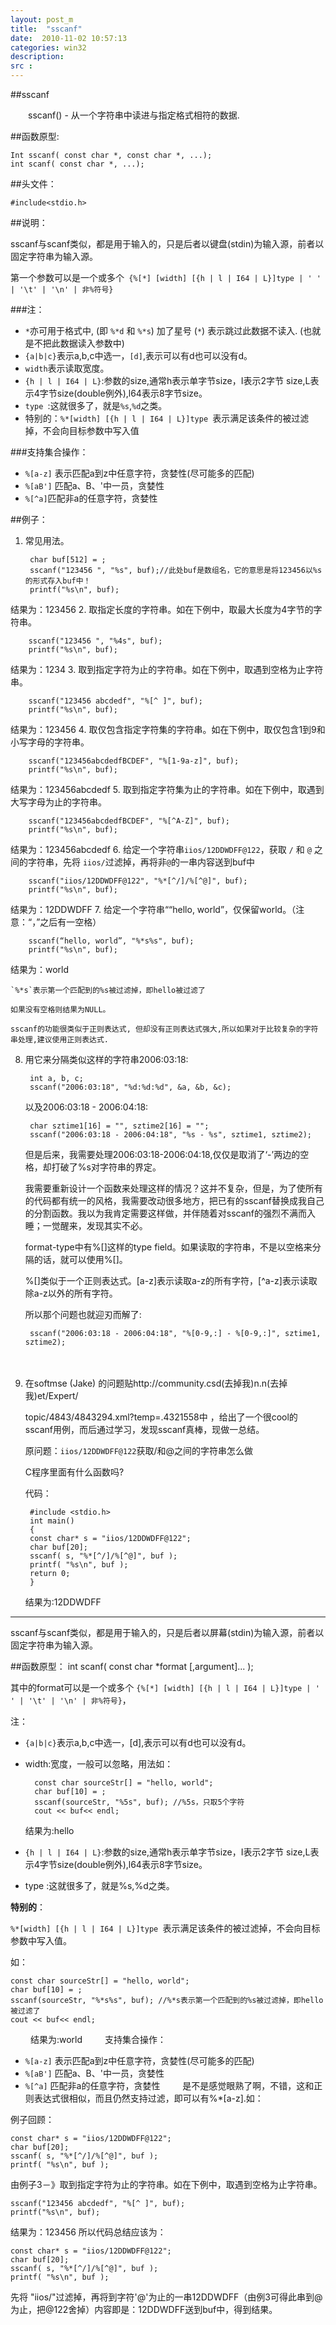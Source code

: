 ```yaml
---
layout: post_m
title:  "sscanf"
date:  2010-11-02 10:57:13
categories: win32
description:  
src :  
---
```



##sscanf

　　sscanf() - 从一个字符串中读进与指定格式相符的数据.

##函数原型:

	Int sscanf( const char *, const char *, ...);
	int scanf( const char *, ...);


##头文件：

	#include<stdio.h>

##说明：

sscanf与scanf类似，都是用于输入的，只是后者以键盘(stdin)为输入源，前者以固定字符串为输入源。

第一个参数可以是一个或多个` {%[*] [width] [{h | l | I64 | L}]type | ' ' | '\t' | '\n' | 非%符号}`

###注：

- `*`亦可用于格式中, (即 `%*d` 和 `%*s`) 加了星号 (`*`) 表示跳过此数据不读入. (也就是不把此数据读入参数中)
- `{a|b|c}`表示a,b,c中选一，`[d]`,表示可以有d也可以没有d。
- `width`表示读取宽度。
- `{h | l | I64 | L}`:参数的size,通常h表示单字节size，I表示2字节 size,L表示4字节size(double例外),l64表示8字节size。
- `type `:这就很多了，就是`%s`,`%d`之类。
- 特别的：`%*[width] [{h | l | I64 | L}]type `表示满足该条件的被过滤掉，不会向目标参数中写入值

###支持集合操作：

- `%[a-z]` 表示匹配a到z中任意字符，贪婪性(尽可能多的匹配)
- `%[aB']` 匹配a、B、'中一员，贪婪性
- `%[^a]`匹配非a的任意字符，贪婪性

##例子：

1. 常见用法。

		char buf[512] = ;
		sscanf("123456 ", "%s", buf);//此处buf是数组名，它的意思是将123456以%s的形式存入buf中！
		printf("%s\n", buf);
结果为：123456
2. 取指定长度的字符串。如在下例中，取最大长度为4字节的字符串。

		sscanf("123456 ", "%4s", buf);
		printf("%s\n", buf);
结果为：1234
3. 取到指定字符为止的字符串。如在下例中，取遇到空格为止字符串。

		sscanf("123456 abcdedf", "%[^ ]", buf);
		printf("%s\n", buf);
结果为：123456
4. 取仅包含指定字符集的字符串。如在下例中，取仅包含1到9和小写字母的字符串。

		sscanf("123456abcdedfBCDEF", "%[1-9a-z]", buf);
		printf("%s\n", buf);
结果为：123456abcdedf
5. 取到指定字符集为止的字符串。如在下例中，取遇到大写字母为止的字符串。

		sscanf("123456abcdedfBCDEF", "%[^A-Z]", buf);
		printf("%s\n", buf);
结果为：123456abcdedf
6. 给定一个字符串`iios/12DDWDFF@122`，获取 `/` 和 `@` 之间的字符串，先将 `iios/`过滤掉，再将非`@`的一串内容送到buf中

		sscanf("iios/12DDWDFF@122", "%*[^/]/%[^@]", buf);
		printf("%s\n", buf);
结果为：12DDWDFF
7. 给定一个字符串““hello, world”，仅保留world。（注意：“，”之后有一空格）

		sscanf(“hello, world”, "%*s%s", buf);
		printf("%s\n", buf);
结果为：world
	
	`%*s`表示第一个匹配到的%s被过滤掉，即hello被过滤了

	如果没有空格则结果为NULL。

	sscanf的功能很类似于正则表达式, 但却没有正则表达式强大,所以如果对于比较复杂的字符串处理,建议使用正则表达式.

8. 用它来分隔类似这样的字符串2006:03:18:

		int a, b, c;
		sscanf("2006:03:18", "%d:%d:%d", &a, &b, &c);

	以及2006:03:18 - 2006:04:18:

		char sztime1[16] = "", sztime2[16] = "";
		sscanf("2006:03:18 - 2006:04:18", "%s - %s", sztime1, sztime2);

	但是后来，我需要处理2006:03:18-2006:04:18,仅仅是取消了‘-’两边的空格，却打破了%s对字符串的界定。

	我需要重新设计一个函数来处理这样的情况？这并不复杂，但是，为了使所有的代码都有统一的风格，我需要改动很多地方，把已有的sscanf替换成我自己的分割函数。我以为我肯定需要这样做，并伴随着对sscanf的强烈不满而入睡；一觉醒来，发现其实不必。

	format-type中有%[]这样的type field。如果读取的字符串，不是以空格来分隔的话，就可以使用%[]。

	%[]类似于一个正则表达式。[a-z]表示读取a-z的所有字符，[^a-z]表示读取除a-z以外的所有字符。

	所以那个问题也就迎刃而解了:

		sscanf("2006:03:18 - 2006:04:18", "%[0-9,:] - %[0-9,:]", sztime1, sztime2);
　　

9. 在softmse (Jake) 的问题贴http://community.csd(去掉我)n.n(去掉我)et/Expert/

	topic/4843/4843294.xml?temp=.4321558中 ，给出了一个很cool的sscanf用例，而后通过学习，发现sscanf真棒，现做一总结。

	原问题：`iios/12DDWDFF@122`获取/和@之间的字符串怎么做

	C程序里面有什么函数吗?

	代码：

		#include <stdio.h>
		int main()
		{
		const char* s = "iios/12DDWDFF@122";
		char buf[20];
		sscanf( s, "%*[^/]/%[^@]", buf );
		printf( "%s\n", buf );
		return 0;
		}

	结果为:12DDWDFF

-----

sscanf与scanf类似，都是用于输入的，只是后者以屏幕(stdin)为输入源，前者以固定字符串为输入源。

##函数原型：
	int scanf( const char *format [,argument]... );

其中的format可以是一个或多个 `{%[*] [width] [{h | l | I64 | L}]type | ' ' | '\t' | '\n' | 非%符号}`，

注：

- `{a|b|c}`表示a,b,c中选一，[d],表示可以有d也可以没有d。
- width:宽度，一般可以忽略，用法如：
	
		const char sourceStr[] = "hello, world";
		char buf[10] = ;
		sscanf(sourceStr, "%5s", buf); //%5s，只取5个字符
		cout << buf<< endl;
	
	结果为:hello
- `{h | l | I64 | L}`:参数的size,通常h表示单字节size，I表示2字节 size,L表示4字节size(double例外),l64表示8字节size。
- type :这就很多了，就是%s,%d之类。

**特别的**：

`%*[width] [{h | l | I64 | L}]type `表示满足该条件的被过滤掉，不会向目标参数中写入值。

如：

	const char sourceStr[] = "hello, world";
	char buf[10] = ;
	sscanf(sourceStr, "%*s%s", buf); //%*s表示第一个匹配到的%s被过滤掉，即hello被过滤了
	cout << buf<< endl;
　　
结果为:world
　　
支持集合操作：
　　
- `%[a-z]` 表示匹配a到z中任意字符，贪婪性(尽可能多的匹配)
- `%[aB']` 匹配a、B、'中一员，贪婪性
- `%[^a]` 匹配非a的任意字符，贪婪性
　　
是不是感觉眼熟了啊，不错，这和正则表达式很相似，而且仍然支持过滤，即可以有%*[a-z].如：

例子回顾：

	const char* s = "iios/12DDWDFF@122";
	char buf[20];
	sscanf( s, "%*[^/]/%[^@]", buf );
	printf( "%s\n", buf );
	
由例子3－》取到指定字符为止的字符串。如在下例中，取遇到空格为止字符串。

	sscanf("123456 abcdedf", "%[^ ]", buf);
	printf("%s\n", buf);

结果为：123456
所以代码总结应该为：
	
	const char* s = "iios/12DDWDFF@122";
	char buf[20];
	sscanf( s, "%*[^/]/%[^@]", buf );
	printf( "%s\n", buf );

先将 "iios/"过滤掉，再将到字符'@'为止的一串12DDWDFF（由例3可得此串到@为止，把@122舍掉）内容即是：12DDWDFF送到buf中，得到结果。